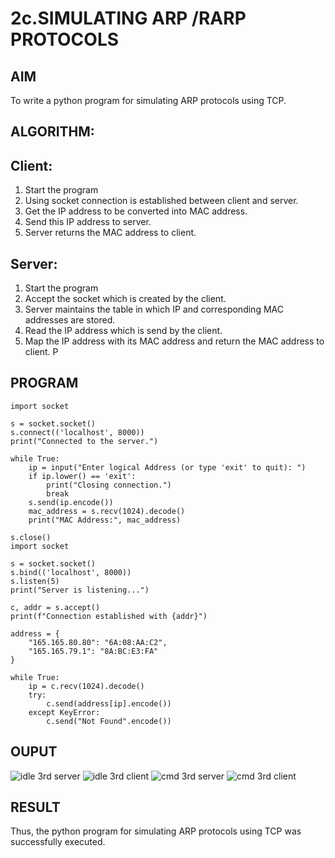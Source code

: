 # 2c.SIMULATING ARP /RARP PROTOCOLS
## AIM
To write a python program for simulating ARP protocols using TCP.
## ALGORITHM:
## Client:
1. Start the program
2. Using socket connection is established between client and server.
3. Get the IP address to be converted into MAC address.
4. Send this IP address to server.
5. Server returns the MAC address to client.
## Server:
1. Start the program
2. Accept the socket which is created by the client.
3. Server maintains the table in which IP and corresponding MAC addresses are
stored.
4. Read the IP address which is send by the client.
5. Map the IP address with its MAC address and return the MAC address to client.
P
## PROGRAM 
```
import socket

s = socket.socket()
s.connect(('localhost', 8000))
print("Connected to the server.")

while True:
    ip = input("Enter logical Address (or type 'exit' to quit): ")
    if ip.lower() == 'exit':
        print("Closing connection.")
        break
    s.send(ip.encode())
    mac_address = s.recv(1024).decode()
    print("MAC Address:", mac_address)

s.close()
import socket

s = socket.socket()
s.bind(('localhost', 8000))
s.listen(5)
print("Server is listening...")

c, addr = s.accept()
print(f"Connection established with {addr}")

address = {
    "165.165.80.80": "6A:08:AA:C2",
    "165.165.79.1": "8A:BC:E3:FA"
}

while True:
    ip = c.recv(1024).decode()
    try:
        c.send(address[ip].encode())
    except KeyError:
        c.send("Not Found".encode())

```

## OUPUT 
![idle 3rd server](https://github.com/user-attachments/assets/3e22865e-9b3f-4112-8b75-3ab524aa0949)
![idle 3rd client](https://github.com/user-attachments/assets/5a9a7115-9cab-48c1-99d9-007fe01cf4ec)
![cmd 3rd server](https://github.com/user-attachments/assets/25e862af-cb79-47c2-8712-29bfda41eace)
![cmd 3rd client](https://github.com/user-attachments/assets/d3df3ab3-894f-4582-b249-d8f73bd8ac84)

## RESULT
Thus, the python program for simulating ARP protocols using TCP was successfully 
executed.
